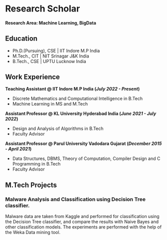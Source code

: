 # Research Scholar

#### Research Area: Machine Learning, BigData

## Education
- Ph.D.(Pursuing), CSE | IIT Indore M.P India								       		
- M.Tech., CIT	| NIT Srinagar J&K India	 			        		
- B.Tech., CSE | UPTU Lucknow India 

## Work Experience
**Teaching Assistant @ IIT Indore M.P India (_July 2022 - Present_)**
- Discrete Mathematics and Computational Intelligence in B.Tech
- Machine Learning in MS and M.Tech

**Assistant Professor @ KL University Hyderabad India (_June 2021 - July 2022_)**
- Design and Analysis of Algorithms in B.Tech
- Faculty Advisor 

**Assistant Professor @ Parul University Vadodara Gujarat (_December 2015 - April 2021_)**
- Data Structures, DBMS, Theory of Computation, Compiler Design and C Programming in B.Tech
- Faculty Advisor

## M.Tech Projects
### Malware Analysis and Classification using Decision Tree classifier.

Malware data are taken from Kaggle and performed for classification using the Decision Tree classifier, and compare the results with Naive Bayes and other classification models. The experiments are performed with the help of the Weka Data mining tool.




